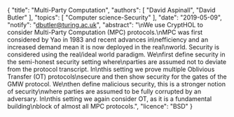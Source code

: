 {
    "title": "Multi-Party Computation",
    "authors": [
        "David Aspinall",
        "David Butler"
    ],
    "topics": [
        "Computer science-Security"
    ],
    "date": "2019-05-09",
    "notify": "dbutler@turing.ac.uk",
    "abstract": "\nWe use CryptHOL to consider Multi-Party Computation (MPC) protocols.\nMPC was first considered by Yao in 1983 and recent advances in\nefficiency and an increased demand mean it is now deployed in the real\nworld. Security is considered using the real/ideal world paradigm. We\nfirst define security in the semi-honest security setting where\nparties are assumed not to deviate from the protocol transcript. In\nthis setting we prove multiple Oblivious Transfer (OT) protocols\nsecure and then show security for the gates of the GMW protocol. We\nthen define malicious security, this is a stronger notion of security\nwhere parties are assumed to be fully corrupted by an adversary. In\nthis setting we again consider OT, as it is a fundamental building\nblock of almost all MPC protocols.",
    "licence": "BSD"
}